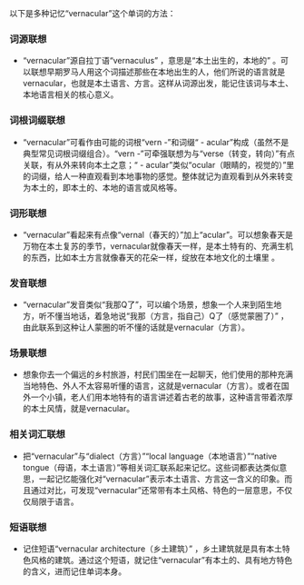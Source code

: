以下是多种记忆“vernacular”这个单词的方法：

### 词源联想
 - “vernacular”源自拉丁语“vernaculus” ，意思是“本土出生的，本地的” 。可以联想早期罗马人用这个词描述那些在本地出生的人，他们所说的语言就是vernacular，也就是本土语言、方言。这样从词源出发，能记住该词与本土、本地语言相关的核心意义。

### 词根词缀联想
 - “vernacular”可看作由可能的词根“vern -”和词缀“ - acular”构成（虽然不是典型常见词根词缀组合）。“vern -”可牵强联想为与“verse（转变，转向）”有点关联，有从外来转向本土之意；“ - acular”类似“ocular（眼睛的，视觉的）”里的词缀，给人一种直观看到本地事物的感觉。整体就记为直观看到从外来转变为本土的，即本土的、本地的语言或风格等。 

### 词形联想
 - “vernacular”看起来有点像“vernal（春天的）”加上“acular”。可以想象春天是万物在本土复苏的季节，vernacular就像春天一样，是本土特有的、充满生机的东西，比如本土方言就像春天的花朵一样，绽放在本地文化的土壤里 。

### 发音联想
 - “vernacular”发音类似“我那Q了”，可以编个场景，想象一个人来到陌生地方，听不懂当地话，着急地说“我那（方言，指自己）Q了（感觉蒙圈了）” ，由此联系到这种让人蒙圈的听不懂的话就是vernacular（方言）。

### 场景联想
 - 想象你去一个偏远的乡村旅游，村民们围坐在一起聊天，他们使用的那种充满当地特色、外人不太容易听懂的语言，这就是vernacular（方言）。或者在国外一个小镇，老人们用本地特有的语言讲述着古老的故事，这种语言带着浓厚的本土风情，就是vernacular。 

### 相关词汇联想
 - 把“vernacular”与“dialect（方言）”“local language（本地语言）”“native tongue（母语，本土语言）”等相关词汇联系起来记忆。这些词都表达类似意思，一起记忆能强化对“vernacular”表示本土语言、方言这一含义的印象。而且通过对比，可发现“vernacular”还常带有本土风格、特色的一层意思，不仅仅局限于语言。

### 短语联想
 - 记住短语“vernacular architecture（乡土建筑）” ，乡土建筑就是具有本土特色风格的建筑。通过这个短语，就记住“vernacular”有本土的、具有地方特色的含义，进而记住单词本身。 